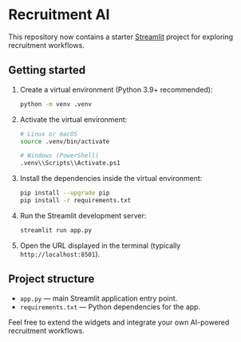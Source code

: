 # Recruitment AI

This repository now contains a starter [Streamlit](https://streamlit.io/) project for exploring recruitment workflows.

## Getting started

1. Create a virtual environment (Python 3.9+ recommended):
   ```bash
   python -m venv .venv
   ```
2. Activate the virtual environment:
   ```bash
   # Linux or macOS
   source .venv/bin/activate

   # Windows (PowerShell)
   .venv\\Scripts\\Activate.ps1
   ```
3. Install the dependencies inside the virtual environment:
   ```bash
   pip install --upgrade pip
   pip install -r requirements.txt
   ```
4. Run the Streamlit development server:
   ```bash
   streamlit run app.py
   ```
5. Open the URL displayed in the terminal (typically `http://localhost:8501`).

## Project structure

- `app.py` &mdash; main Streamlit application entry point.
- `requirements.txt` &mdash; Python dependencies for the app.

Feel free to extend the widgets and integrate your own AI-powered recruitment workflows.
